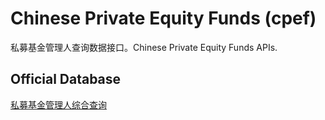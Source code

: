 # Chinese Private Equity Funds (cpef)
私募基金管理人查询数据接口。Chinese Private Equity Funds APIs. 
## Official Database
[私募基金管理人综合查询](http://gs.amac.org.cn/amac-infodisc/res/pof/manager/index.html)
